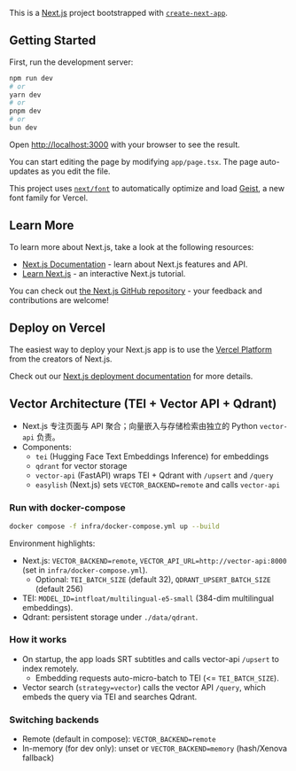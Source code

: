 This is a [Next.js](https://nextjs.org) project bootstrapped with [`create-next-app`](https://nextjs.org/docs/app/api-reference/cli/create-next-app).

## Getting Started

First, run the development server:

```bash
npm run dev
# or
yarn dev
# or
pnpm dev
# or
bun dev
```

Open [http://localhost:3000](http://localhost:3000) with your browser to see the result.

You can start editing the page by modifying `app/page.tsx`. The page auto-updates as you edit the file.

This project uses [`next/font`](https://nextjs.org/docs/app/building-your-application/optimizing/fonts) to automatically optimize and load [Geist](https://vercel.com/font), a new font family for Vercel.

## Learn More

To learn more about Next.js, take a look at the following resources:

- [Next.js Documentation](https://nextjs.org/docs) - learn about Next.js features and API.
- [Learn Next.js](https://nextjs.org/learn) - an interactive Next.js tutorial.

You can check out [the Next.js GitHub repository](https://github.com/vercel/next.js) - your feedback and contributions are welcome!

## Deploy on Vercel

The easiest way to deploy your Next.js app is to use the [Vercel Platform](https://vercel.com/new?utm_medium=default-template&filter=next.js&utm_source=create-next-app&utm_campaign=create-next-app-readme) from the creators of Next.js.

Check out our [Next.js deployment documentation](https://nextjs.org/docs/app/building-your-application/deploying) for more details.

## Vector Architecture (TEI + Vector API + Qdrant)

- Next.js 专注页面与 API 聚合；向量嵌入与存储检索由独立的 Python `vector-api` 负责。
- Components:
  - `tei` (Hugging Face Text Embeddings Inference) for embeddings
  - `qdrant` for vector storage
  - `vector-api` (FastAPI) wraps TEI + Qdrant with `/upsert` and `/query`
  - `easylish` (Next.js) sets `VECTOR_BACKEND=remote` and calls `vector-api`

### Run with docker-compose

```bash
docker compose -f infra/docker-compose.yml up --build
```

Environment highlights:
- Next.js: `VECTOR_BACKEND=remote`, `VECTOR_API_URL=http://vector-api:8000` (set in `infra/docker-compose.yml`).
  - Optional: `TEI_BATCH_SIZE` (default 32), `QDRANT_UPSERT_BATCH_SIZE` (default 256)
- TEI: `MODEL_ID=intfloat/multilingual-e5-small` (384-dim multilingual embeddings).
- Qdrant: persistent storage under `./data/qdrant`.

### How it works
- On startup, the app loads SRT subtitles and calls vector-api `/upsert` to index remotely.
  - Embedding requests auto-micro-batch to TEI (<= `TEI_BATCH_SIZE`).
- Vector search (`strategy=vector`) calls the vector API `/query`, which embeds the query via TEI and searches Qdrant.

### Switching backends
- Remote (default in compose): `VECTOR_BACKEND=remote`
- In-memory (for dev only): unset or `VECTOR_BACKEND=memory` (hash/Xenova fallback)
